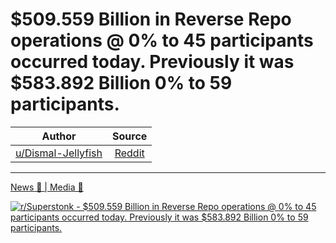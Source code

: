 $509.559 Billion in Reverse Repo operations @ 0% to 45 participants occurred today. Previously it was $583.892 Billion 0% to 59 participants.
=============================================================================================================================================

| Author       | Source       | 
| :-------------: |:-------------:|
|  [u/Dismal-Jellyfish](https://www.reddit.com/user/Dismal-Jellyfish/) | [Reddit](https://www.reddit.com/r/Superstonk/comments/o0jgmy/509559_billion_in_reverse_repo_operations_0_to_45/) | 

---

[News 📰 | Media 📱](https://www.reddit.com/r/Superstonk/search?q=flair_name%3A%22News%20%F0%9F%93%B0%20%7C%20Media%20%F0%9F%93%B1%22&restrict_sr=1)

[![r/Superstonk - $509.559 Billion in Reverse Repo operations @ 0% to 45 participants occurred today. Previously it was $583.892 Billion 0% to 59 participants.](https://preview.redd.it/rsqpln5cqg571.png?width=960&crop=smart&auto=webp&s=956017d1b3076babeecacae67a59f3f51944e3ad)](https://i.redd.it/rsqpln5cqg571.png)
